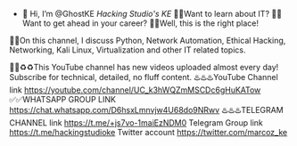 - 👋 Hi, I’m @GhostKE
*Hacking Studio's KE* 
🔰🔰Want to learn about IT?
🔰🔰Want to get ahead in your career?
🔰🔰Well, this is the right place! 

🔰🔰On this channel, I discuss Python, Network Automation, Ethical Hacking, Networking, Kali Linux, Virtualization and other IT related topics.

🔰🔰♻️♻️This YouTube channel has new videos uploaded almost every day! Subscribe for technical, detailed, no fluff content.
♨️♨️♨️YouTube Channel link  https://youtube.com/channel/UC_k3hWQZmMSCDc6gHuKATow
✅✅WHATSAPP GROUP LINK
https://chat.whatsapp.com/D6hsxLmnvjw4U68do9NRwv
♨️♨️♨️TELEGRAM CHANNEL link
https://t.me/+js7vo-1maiEzNDM0
Telegram Group link 
https://t.me/hackingstudioke
Twitter account
https://twitter.com/marcoz_ke
<!---
GhostKE/GhostKE is a ✨ special ✨ repository because its `README.md` (this file) appears on your GitHub profile.
You can click the Preview link to take a look at your changes.
--->
